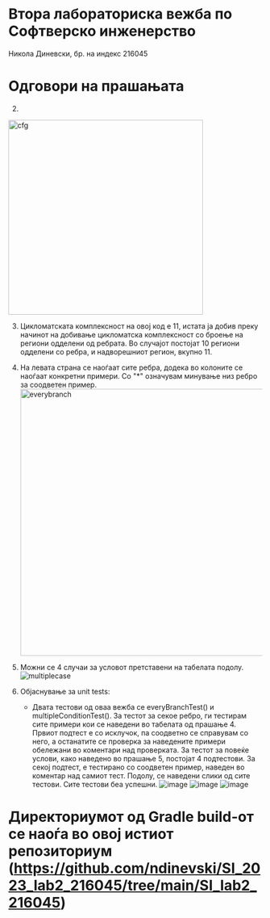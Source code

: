 # Втора лабораториска вежба по Софтверско инженерство
Никола Диневски, бр. на индекс 216045

# Одговори на прашањата

2.
<img width="386" alt="cfg" src="https://github.com/ndinevski/SI_2023_lab2_216045/assets/61565298/a1960516-9e76-4b69-9dc1-743374c1cbfc">

3. Цикломатската комплексност на овој код е 11, истата ја добив преку начинот на добивање цикломатска комплексност со броење на региони 
   одделени од ребрата. Во случајот постојат 10 региони одделени со ребра, и надворешниот регион, вкупно 11.
   
4. На левата страна се наоѓаат сите ребра, додека во колоните се наоѓаат конкретни примери. Со "\*" означувам минување низ ребро за соодветен пример.
   <img width="529" alt="everybranch" src="https://github.com/ndinevski/SI_2023_lab2_216045/assets/61565298/10837363-0285-47c0-8287-29337e167013">

5. Можни се 4 случаи за условот претставени на табелата подолу.
   ![multiplecase](https://github.com/ndinevski/SI_2023_lab2_216045/assets/61565298/436e5507-0e16-4485-b90c-b59440abebc7)

6. Објаснување за unit tests:
   - Двата тестови од оваа вежба се everyBranchTest() и multipleConditionTest(). За тестот за секое ребро, ги тестирам сите примери кои се наведени во
     табелата од прашање 4. Првиот подтест е со исклучок, па соодветно се справувам со него, а останатите се проверка за наведените примери обележани во 
     коментари над проверката. За тестот за повеќе услови, како наведено во прашање 5, постојат 4 подтестови. За секој подтест,
     е тестирано со соодветен пример, наведен во коментар над самиот тест. Подолу, се наведени слики од сите тестови. Сите тестови беа успешни.
     ![image](https://github.com/ndinevski/SI_2023_lab2_216045/assets/61565298/137b1e5a-e5c8-4541-92d0-8a005fcb1260)
     ![image](https://github.com/ndinevski/SI_2023_lab2_216045/assets/61565298/509df6a7-7065-4c23-9d26-df168649516a)
     ![image](https://github.com/ndinevski/SI_2023_lab2_216045/assets/61565298/64fcb264-d44b-4629-9c7f-4fe0acfd34aa)
     
# Директориумот од Gradle build-от се наоѓа во овој истиот репозиториум (https://github.com/ndinevski/SI_2023_lab2_216045/tree/main/SI_lab2_216045)
